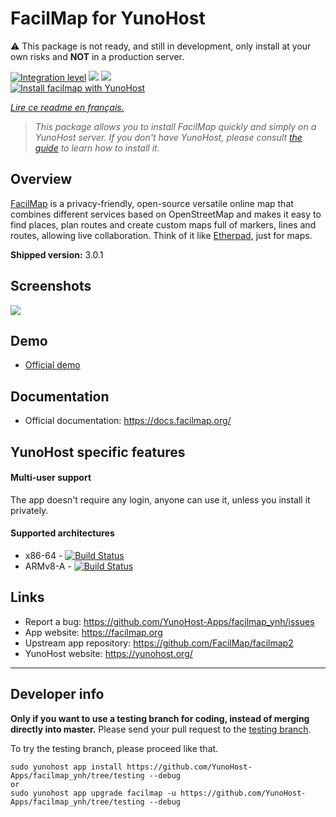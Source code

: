 # FacilMap for YunoHost

⚠️ This package is not ready, and still in development, only install at your own risks and **NOT** in a production server.

[![Integration level](https://dash.yunohost.org/integration/facilmap.svg)](https://dash.yunohost.org/appci/app/facilmap) ![](https://ci-apps.yunohost.org/ci/badges/facilmap.status.svg) ![](https://ci-apps.yunohost.org/ci/badges/facilmap.maintain.svg)  
[![Install facilmap with YunoHost](https://install-app.yunohost.org/install-with-yunohost.svg)](https://install-app.yunohost.org/?app=facilmap)

*[Lire ce readme en français.](./README_fr.md)*

> *This package allows you to install FacilMap quickly and simply on a YunoHost server.
If you don't have YunoHost, please consult [the guide](https://yunohost.org/#/install) to learn how to install it.*


## Overview

[FacilMap](https://github.com/FacilMap/facilmap) is a privacy-friendly, open-source versatile online map that combines different services based on OpenStreetMap and makes it easy to find places, plan routes and create custom maps full of markers, lines and routes, allowing live collaboration. Think of it like [Etherpad](https://etherpad.org/), just for maps.

**Shipped version:** 3.0.1


## Screenshots

![](https://wiki.openstreetmap.org/w/images/7/7a/FacilMap.png)


## Demo

* [Official demo](https://facilmap.org/)


## Documentation

 * Official documentation: https://docs.facilmap.org/


## YunoHost specific features

#### Multi-user support

The app doesn't require any login, anyone can use it, unless you install it privately.

#### Supported architectures

* x86-64 - [![Build Status](https://ci-apps.yunohost.org/ci/logs/facilmap%20%28Apps%29.svg)](https://ci-apps.yunohost.org/ci/apps/facilmap/)
* ARMv8-A - [![Build Status](https://ci-apps-arm.yunohost.org/ci/logs/facilmap%20%28Apps%29.svg)](https://ci-apps-arm.yunohost.org/ci/apps/facilmap/)


## Links

 * Report a bug: https://github.com/YunoHost-Apps/facilmap_ynh/issues
 * App website: https://facilmap.org
 * Upstream app repository: https://github.com/FacilMap/facilmap2
 * YunoHost website: https://yunohost.org/

---


## Developer info

**Only if you want to use a testing branch for coding, instead of merging directly into master.**
Please send your pull request to the [testing branch](https://github.com/YunoHost-Apps/facilmap_ynh/tree/testing).

To try the testing branch, please proceed like that.
```
sudo yunohost app install https://github.com/YunoHost-Apps/facilmap_ynh/tree/testing --debug
or
sudo yunohost app upgrade facilmap -u https://github.com/YunoHost-Apps/facilmap_ynh/tree/testing --debug
```
